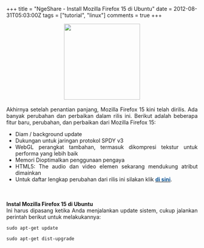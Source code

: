 +++
title = "NgeShare - Install Mozilla Firefox 15 di Ubuntu"
date = 2012-08-31T05:03:00Z
tags = ["tutorial", "linux"]
comments = true
+++

<center><img border="0" data-original-height="894" data-original-width="894" height="200" src="https://1.bp.blogspot.com/-N5WZUC6O_mo/W-30FrIbTVI/AAAAAAAASXM/R_VaDCFyF34lp3cpTNk6eb5dSgHRCWi5gCLcBGAs/s200/mozillafirefox.jpg" width="200" /></center><br />
<div style="text-align: justify;">Akhirnya setelah penantian panjang, Mozilla Firefox 15 kini telah dirilis.&nbsp;Ada banyak perubahan dan perbaikan dalam rilis ini. Berikut adalah beberapa fitur baru, perubahan, dan perbaikan dari Mozilla Firefox 15:<br />
<ul style="text-align: justify;"><li>Diam / background update</li><li>Dukungan untuk jaringan protokol SPDY v3</li><li>WebGL perangkat tambahan, termasuk dikompresi tekstur untuk performa yang lebih baik</li><li>Memori Dioptimalkan penggunaan pengaya</li><li>HTML5: The audio dan video elemen sekarang mendukung atribut dimainkan</li><li>Untuk daftar lengkap perubahan dari rilis ini silakan klik <a href="http://www.mozilla.org/en-US/firefox/15.0/releasenotes/"><b><span style="color: #0b5394;">di sini</span></b></a>.</li></ul><br /><br />
<b>Instal Mozilla Firefox 15 di Ubuntu</b><br />
Ini harus dipasang ketika Anda menjalankan update sistem, cukup jalankan perintah berikut untuk melakukannya:<br />
<pre><code>sudo apt-get update<br /><br />sudo apt-get dist-upgrade</code></pre></div>

